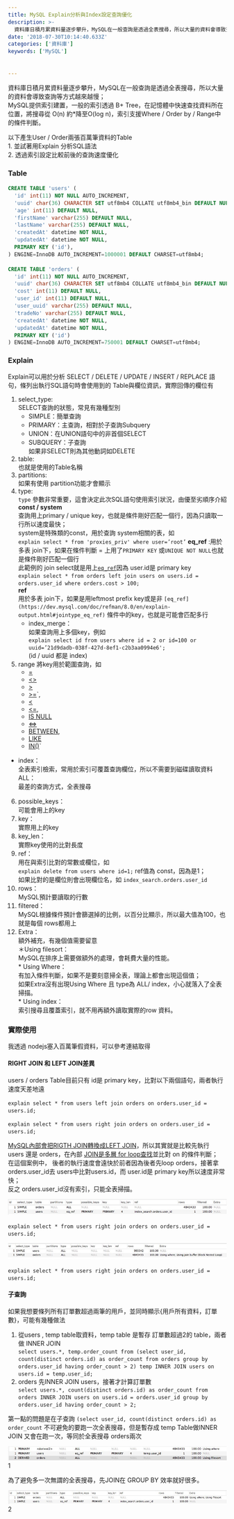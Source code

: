 ```yaml
---
title: MySQL Explain分析與Index設定查詢優化
description: >-
  資料庫日積月累資料量逐步攀升，MySQL在一般查詢是透過全表搜尋，所以大量的資料會導致查詢等方式越來越慢
date: '2018-07-30T10:14:40.633Z'
categories: ['資料庫']
keywords: ['MySQL']

  
---
```


資料庫日積月累資料量逐步攀升，MySQL在一般查詢是透過全表搜尋，所以大量的資料會導致查詢等方式越來越慢；  
MySQL提供索引建置，一般的索引透過 B+ Tree，在記憶體中快速查找資料所在位置，將搜尋從 O(n) 約\*降至O(log n)，索引支援Where / Order by / Range中的條件判斷。

以下產生User / Order兩張百萬筆資料的Table  
1\. 並試著用Explain 分析SQL語法  
2\. 透過索引設定比較前後的查詢速度優化

### Table
```sql
CREATE TABLE 'users' (  
  'id' int(11) NOT NULL AUTO_INCREMENT,  
  'uuid' char(36) CHARACTER SET utf8mb4 COLLATE utf8mb4_bin DEFAULT NULL,  
  'age' int(11) DEFAULT NULL,  
  'firstName' varchar(255) DEFAULT NULL,  
  'lastName' varchar(255) DEFAULT NULL,  
  'createdAt' datetime NOT NULL,  
  'updatedAt' datetime NOT NULL,  
  PRIMARY KEY ('id'),  
) ENGINE=InnoDB AUTO_INCREMENT=1000001 DEFAULT CHARSET=utf8mb4;

CREATE TABLE 'orders' (  
  'id' int(11) NOT NULL AUTO_INCREMENT,  
  'uuid' char(36) CHARACTER SET utf8mb4 COLLATE utf8mb4_bin DEFAULT NULL,  
  'cost' int(11) DEFAULT NULL,  
  'user_id' int(11) DEFAULT NULL,  
  'user_uuid' varchar(255) DEFAULT NULL,  
  'tradeNo' varchar(255) DEFAULT NULL,  
  'createdAt' datetime NOT NULL,  
  'updatedAt' datetime NOT NULL,  
  PRIMARY KEY ('id')  
) ENGINE=InnoDB AUTO_INCREMENT=750001 DEFAULT CHARSET=utf8mb4;
```

### Explain

Explain可以用於分析 SELECT / DELETE / UPDATE / INSERT / REPLACE 語句，條列出執行SQL語句時會使用到的 Table與欄位資訊，實際回傳的欄位有

1.  select_type:   
    SELECT查詢的狀態，常見有幾種型別  
    * SIMPLE：簡單查詢  
    * PRIMARY：主查詢，相對於子查詢Subquery  
    * UNION：在UNION語句中的非首個SELECT  
    * SUBQUERY：子查詢  
    如果非SELECT則為其他動詞如DELETE
2.  table:   
    也就是使用的Table名稱
3.  partitions:  
    如果有使用 partition功能才會顯示
4.  type:   
    `type` 參數非常重要，這會決定此次SQL語句使用索引狀況，由優至劣順序介紹  
    **const / system**  
    查詢用上primary / unique key，也就是條件剛好匹配一個行，因為只讀取一行所以速度最快；  
    system是特殊類的const，用於查詢 system相關的表，如  
    `explain select * from 'proxies_priv' where user=’root’`
    **eq_ref** :用於多表 join下，如果在條件判斷 = 上用了`PRIMARY KEY` 或`UNIQUE NOT NULL`也就是條件剛好匹配一個行  
    此範例的 join select就是用上[`eq_ref`](https://dev.mysql.com/doc/refman/8.0/en/explain-output.html#jointype_eq_ref)因為 user.id是 primary key  
    `explain select * from orders left join users on users.id = orders.user_id where orders.cost > 100;`  
    **ref**  
    用於多表 join下，如果是用leftmost prefix key或是非 `[eq_ref](https://dev.mysql.com/doc/refman/8.0/en/explain-output.html#jointype_eq_ref)` 條件中的key，也就是可能會匹配多行   
    * index_merge：  
    如果查詢用上多個key，例如  
    `explain select id from users where id = 2 or id=100 or uuid=’21d9dadb-038f-427d-8ef1-c2b3aa0994e6';`  
    (id / uuid 都是 index)  
5. range
  將key用於範圍查詢，如 
    * [=](https://dev.mysql.com/doc/refman/8.0/en/comparison-operators.html#operator_equal)
    * [<>](https://dev.mysql.com/doc/refman/8.0/en/comparison-operators.html#operator_not-equal)
    * [>](https://dev.mysql.com/doc/refman/8.0/en/comparison-operators.html#operator_greater-than)
    * [>=](https://dev.mysql.com/doc/refman/8.0/en/comparison-operators.html#operator_greater-than-or-equal)`, 
    * [<](https://dev.mysql.com/doc/refman/8.0/en/comparison-operators.html#operator_less-than)
    * [<=](https://dev.mysql.com/doc/refman/8.0/en/comparison-operators.html#operator_less-than-or-equal),
    * [IS NULL](https://dev.mysql.com/doc/refman/8.0/en/comparison-operators.html#operator_is-null)
    * [<=>](https://dev.mysql.com/doc/refman/8.0/en/comparison-operators.html#operator_equal-to)
    * [BETWEEN](https://dev.mysql.com/doc/refman/8.0/en/comparison-operators.html#operator_between),
    * [LIKE](https://dev.mysql.com/doc/refman/8.0/en/string-comparison-functions.html#operator_like) 
    * [IN()](https://dev.mysql.com/doc/refman/8.0/en/comparison-operators.html#function_in)`  
  * index：  
    全表索引檢索，常用於索引可覆蓋查詢欄位，所以不需要到磁碟讀取資料  
    ALL：  
    最差的查詢方式，全表搜尋
6.  possible_keys：  
    可能會用上的key
7. key：  
    實際用上的key
8.  key_len：  
    實際key使用的比對長度
9.  ref：  
    用在與索引比對的常數或欄位，如  
    `explain delete from users where id=1;` ref值為 const，因為是1；  
    如果比對的是欄位則會出現欄位名，如 `index_search.orders.user_id`
10.  rows：  
    MySQL預計要讀取的行數
11.  filtered：  
    MySQL根據條件預計會篩選掉的比例，以百分比顯示，所以最大值為100，也就是每個 rows都用上
12.  Extra：  
    額外補充，有幾個值需要留意  
    ＊Using filesort：  
    MySQL在排序上需要做額外的處理，會耗費大量的性能。  
    \* Using Where：  
    有加入條件判斷，如果不是要刻意掃全表，理論上都會出現這個值；  
    如果Extra沒有出現Using Where 且 type為 ALL/ index，小心就落入了全表掃描。  
    \* Using index：  
    索引搜尋且覆蓋索引，就不用再額外讀取實際的row 資料。

### 實際使用

我透過 nodejs塞入百萬筆假資料，可以參考連結取得

#### RIGHT JOIN 和 LEFT JOIN差異

users / orders Table目前只有 id是 primary key，比對以下兩個語句，兩者執行速度天差地遠

`explain select * from users left join orders on orders.user_id = users.id;`

`explain select * from users right join orders on orders.user_id = users.id;`

[MySQL內部會把RIGTH JOIN轉換成LEFT JOIN](https://dev.mysql.com/doc/refman/8.0/en/outer-join-simplification.html)，所以其實就是比較先執行 users 還是 orders，在內部 [JOIN是多層 for loop查找](https://dev.mysql.com/doc/refman/8.0/en/nested-join-optimization.html)並比對 on 的條件判斷；  
在這個案例中， 後者的執行速度會遠快於前者因為後者先loop orders，接著拿 orders.user_id去 users中比對users.id，而 user.id是 primary key所以速度非常快；  
反之 orders.user_id沒有索引，只能全表掃描。

![`explain select * from users right join orders on orders.user_id = users.id;`](/post/img/1__vXNThgMlQU72iv7kH3dXiw.png)

`explain select * from users right join orders on orders.user_id = users.id;`

![`explain select * from users right join orders on orders.user_id = users.id;`](/post/img/1__fp99dWZ32mfR0yvRKL2Xfw.jpeg)

`explain select * from users right join orders on orders.user_id = users.id;`

#### 子查詢

如果我想要條列所有訂單數超過兩筆的用戶，並同時顯示{用戶所有資料，訂單數}，可能有幾種做法

1.  從users , temp table取資料，temp table 是暫存 訂單數超過2的 table，兩者做 INNER JOIN   
    `select users.*, temp.order_count from (select user_id, count(distinct orders.id) as order_count from orders group by orders.user_id having order_count > 2) temp INNER JOIN users on users.id = temp.user_id;`
2.  orders 先INNER JOIN users，接著才計算訂單數  
    `select users.*, count(distinct orders.id) as order_count from orders INNER JOIN users on users.id = orders.user_id group by orders.user_id having order_count > 2;`

第一點的問題是在子查詢 `(select user_id, count(distinct orders.id) as order_count` 不可避免的要跑一次全表搜尋，但是暫存成 temp Table做INNER JOIN 又會在跑一次，等同於全表搜尋 orders兩次

![1](/post/img/1__Jeto7u4zaq9XDJ3fwSppRw.jpeg)
1

為了避免多一次無謂的全表搜尋，先JOIN在 GROUP BY 效率就好很多。

![2](/post/img/1__yMDa4b2rpLrDLnY26N19ZQ.jpeg)
2